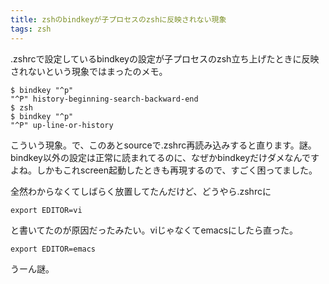 ```yaml
---
title: zshのbindkeyが子プロセスのzshに反映されない現象
tags: zsh
---
```


.zshrcで設定しているbindkeyの設定が子プロセスのzsh立ち上げたときに反映されないという現象ではまったのメモ。

    $ bindkey "^p"
    "^P" history-beginning-search-backward-end
    $ zsh
    $ bindkey "^p"
    "^P" up-line-or-history

こういう現象。で、このあとsourceで.zshrc再読み込みすると直ります。謎。bindkey以外の設定は正常に読まれてるのに、なぜかbindkeyだけダメなんですよね。しかもこれscreen起動したときも再現するので、すごく困ってました。

全然わからなくてしばらく放置してたんだけど、どうやら.zshrcに

    export EDITOR=vi

と書いてたのが原因だったみたい。viじゃなくてemacsにしたら直った。

    export EDITOR=emacs

うーん謎。
